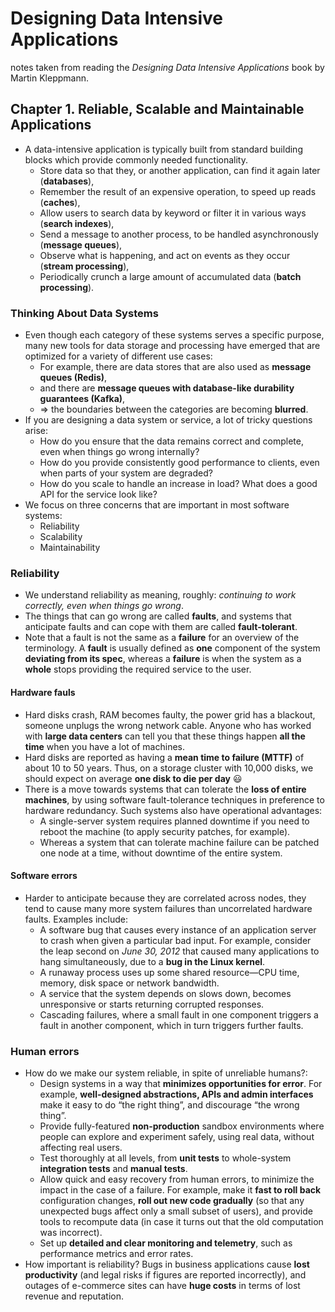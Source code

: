 # Designing Data Intensive Applications

notes taken from reading the _Designing Data Intensive Applications_ book by Martin Kleppmann.


## Chapter 1. Reliable, Scalable and Maintainable Applications

- A data-intensive application is typically built from standard building blocks which provide commonly needed functionality. 
    - Store data so that they, or another application, can find it again later (__databases__),
    - Remember the result of an expensive operation, to speed up reads (__caches__),
    - Allow users to search data by keyword or filter it in various ways (__search indexes__),
    - Send a message to another process, to be handled asynchronously (__message queues__),
    - Observe what is happening, and act on events as they occur (__stream processing__),
    - Periodically crunch a large amount of accumulated data (__batch processing__).

### Thinking About Data Systems

- Even though each category of these systems serves a specific purpose, many new tools for data storage and processing have emerged that are optimized for a variety of different use cases:
    - For example, there are data stores that are also used as __message queues (Redis)__,
    - and there are __message queues with database-like durability guarantees (Kafka)__,
    - => the boundaries between the categories are becoming __blurred__.
- If you are designing a data system or service, a lot of tricky questions arise:
    - How do you ensure that the data remains correct and complete, even when things go wrong internally?
    - How do you provide consistently good performance to clients, even when parts of your system are degraded?
    - How do you scale to handle an increase in load? What does a good API for the service look like?
- We focus on three concerns that are important in most software systems:
    - Reliability
    - Scalability
    - Maintainability

### Reliability

- We understand reliability as meaning, roughly: _continuing to work correctly, even when things go wrong_.
- The things that can go wrong are called __faults__, and systems that anticipate faults and can cope with them are called __fault-tolerant__.
- Note that a fault is not the same as a __failure__ for an overview of the terminology. A __fault__ is usually defined as __one__ component of the system __deviating from its spec__, whereas a __failure__ is when the system as a __whole__ stops providing the required service to the user.

#### Hardware fauls

- Hard disks crash, RAM becomes faulty, the power grid has a blackout, someone unplugs the wrong network cable. Anyone who has worked with __large data centers__ can tell you that these things happen __all the time__ when you have a lot of machines.
- Hard disks are reported as having a __mean time to failure (MTTF)__ of about 10 to 50 years. Thus, on a storage cluster with 10,000 disks, we should expect on average __one disk to die per day__ :smiley:
- There is a move towards systems that can tolerate the __loss of entire machines__, by using software fault-tolerance techniques in preference to hardware redundancy. Such systems also have operational advantages: 
    - A single-server system requires planned downtime if you need to reboot the machine (to apply security patches, for example).
    - Whereas a system that can tolerate machine failure can be patched one node at a time, without downtime of the entire system.

#### Software errors

- Harder to anticipate because they are correlated across nodes, they tend to cause many more system failures than uncorrelated hardware faults. Examples include:
    - A software bug that causes every instance of an application server to crash when given a particular bad
input. For example, consider the leap second on _June 30, 2012_ that caused many applications to hang simultaneously, due to a __bug in the Linux kernel__.
    - A runaway process uses up some shared resource—CPU time, memory, disk space or network bandwidth.
    - A service that the system depends on slows down, becomes unresponsive or starts returning corrupted responses.
    - Cascading failures, where a small fault in one component triggers a fault in another component, which in turn triggers further faults.

### Human errors

- How do we make our system reliable, in spite of unreliable humans?:
    - Design systems in a way that __minimizes opportunities for error__. For example, __well-designed abstractions, APIs and admin interfaces__ make it easy to do “the right thing”, and discourage “the wrong thing”.
    - Provide fully-featured __non-production__ sandbox environments where people can explore and experiment safely, using real data, without affecting real users.
    - Test thoroughly at all levels, from __unit tests__ to whole-system __integration tests__ and __manual tests__.
    - Allow quick and easy recovery from human errors, to minimize the impact in the case of a failure. For example, make it __fast to roll back__ configuration changes, __roll out new code gradually__ (so that any unexpected bugs affect only a small subset of users), and provide tools to recompute data (in case it turns out that the old computation was incorrect).
    - Set up __detailed and clear monitoring and telemetry__, such as performance metrics and error rates.
- How important is reliability? Bugs in business applications cause __lost productivity__ (and legal risks if figures are reported incorrectly), and outages of e-commerce sites can have __huge costs__ in terms of lost revenue and reputation.